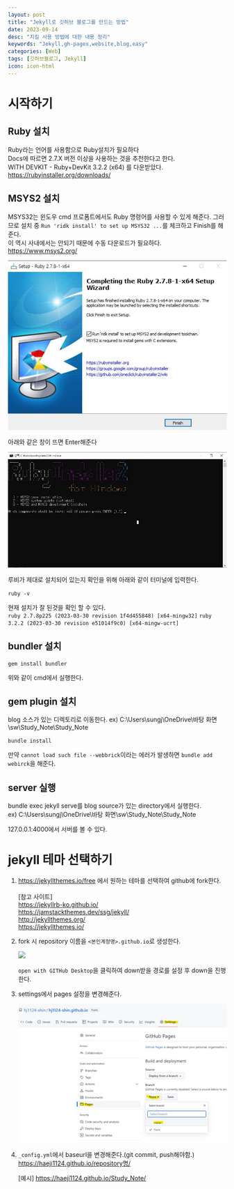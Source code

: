 ```yaml
---
layout: post
title: "Jekyll로 깃허브 블로그를 만드는 방법"
date: 2023-09-14
desc: "지킬 사용 방법에 대한 내용 정리"
keywords: "Jekyll,gh-pages,website,blog,easy"
categories: [Web]
tags: [깃허브블로그, Jekyll]
icon: icon-html
---
```


# 시작하기

## Ruby 설치

Ruby라는 언어를 사용함으로 Ruby설치가 필요하다  
 Docs에 따르면 2.7.X 버전 이상을 사용하는 것을 추천한다고 한다.  
 WITH DEVKIT - Ruby+DevKit 3.2.2 (x64) 를 다운받았다.  
 https://rubyinstaller.org/downloads/

## MSYS2 설치

MSYS32는 윈도우 cmd 프로폼트에서도 Ruby 명령어를 사용할 수 있게 해준다. 그러므로 설치 중 `Run 'ridk install' to set up MSYS32 ...`를 체크하고 Finish를 해준다.  
이 역시 사내에서는 안되기 때문에 수동 다운로드가 필요하다.  
https://www.msys2.org/

![](/static/assets/img/blog/jekyll-blog-%EB%A7%8C%EB%93%A4%EA%B8%B0/%EB%A3%A8%EB%B9%84%20%EB%B0%8F%20msys2%20%EC%84%A4%EC%B9%98.jpg)

아래와 같은 창이 뜨면 Enter해준다

![](/static/assets/img/blog/jekyll-blog-%EB%A7%8C%EB%93%A4%EA%B8%B0/%EB%A3%A8%EB%B9%84%20%EC%84%A4%EC%B9%98.jpg)

루비가 제대로 설치되어 있는지 확인을 위해 아래와 같이 터미널에 입력한다.

```
ruby -v
```

현재 설치가 잘 된것을 확인 할 수 있다.  
`ruby 2.7.8p225 (2023-03-30 revision 1f4d455848) [x64-mingw32]`
`ruby 3.2.2 (2023-03-30 revision e51014f9c0) [x64-mingw-ucrt]`

## bundler 설치

```
gem install bundler 
```

위와 같이 cmd에서 실행한다. 

## gem plugin 설치
blog 소스가 있는 디렉토리로 이동한다.
ex) C:\Users\sungj\OneDrive\바탕 화면\sw\Study_Note\Study_Note

```
bundle install
```

만약 `cannot load such file --webbrick`이라는 에러가 발생하면 `bundle add webirck`을 해준다.

## server 실행
bundle exec jekyll serve를 blog source가 있는 directory에서 실행한다.  
ex) C:\Users\sungj\OneDrive\바탕 화면\sw\Study_Note\Study_Note

127.0.0.1:4000에서 서버를 볼 수 있다.


# jekyll 테마 선택하기

1. https://jekyllthemes.io/free 에서 원하는 테마를 선택하여 github에 fork한다.  
   <br>
   [참고 사이트]  
    https://jekyllrb-ko.github.io/  
    https://jamstackthemes.dev/ssg/jekyll/  
    http://jekyllthemes.org/  
    https://jekyllthemes.io/

1. fork 시 repository 이름을 `<본인계정명>.github.io`로 생성한다.  
   
   ![](/static/assets/img/blog/jekyll-blog-%EB%A7%8C%EB%93%A4%EA%B8%B0/gitHub%20desktop%EC%9C%BC%EB%A1%9C%20%EC%84%A4%EC%B9%98.jpg)

   `open with GITHub Desktop`을 클릭하여 down받을 경로를 설정 후 down을 진행한다.


1. settings에서 pages 설정을 변경해준다.

   ![](/static/assets/img/blog/jekyll-blog-%EB%A7%8C%EB%93%A4%EA%B8%B0/pages%20%EC%84%A4%EC%A0%95.jpg)

1. `_config.yml`에서 baseurl을 변경해준다.(git commit, push해야함.)  
   https://haeji1124.github.io/repository명/

   [예시]
   https://haeji1124.github.io/Study_Note/

